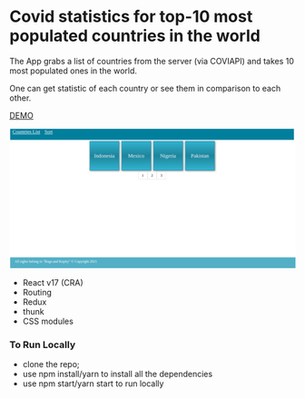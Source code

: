 # Covid statistics for top-10 most populated countries in the world

The App grabs a list of countries from the server (via COVIAPI) and takes 10 most populated ones in the world.

One can get statistic of each country or see them in comparison to each other.

<a href="https://bullet03.github.io/covid/">DEMO<a>

<img src="./src/assets/screenshot.png" alt="screenshot"/>

- React v17 (CRA)
- Routing
- Redux
- thunk
- CSS modules

### To Run Locally

- clone the repo;
- use npm install/yarn to install all the dependencies
- use npm start/yarn start to run locally